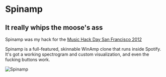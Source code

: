 # Spinamp
## It really whips the moose's ass

Spinamp was my hack for the [Music Hack Day San Francisco 2012][mhd]

Spinamp is a full-featured, skinnable WinAmp clone that runs inside Spotify.
It's got a working spectrogram and custom visualization, and even the fucking
buttons work.

![Spinamp](http://wiki.musichackday.org/images/5/5f/Spinamp.png)

[mhd]: sf.musichackday.org/2012/
